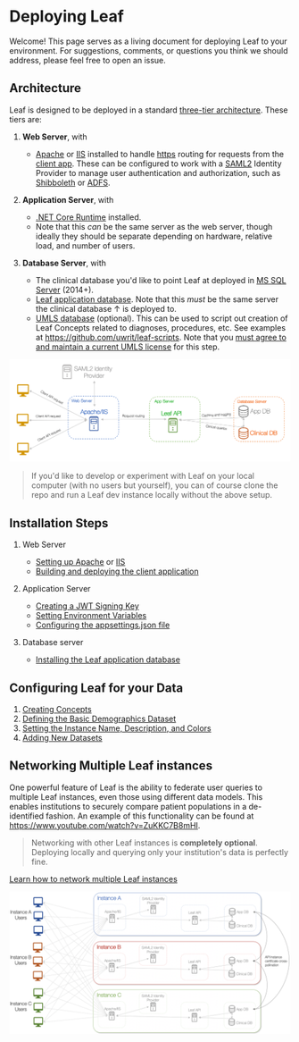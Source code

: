 # Deploying Leaf
Welcome! This page serves as a living document for deploying Leaf to your environment. For suggestions, comments, or questions you think we should address, please feel free to open an issue.

## Architecture
Leaf is designed to be deployed in a standard <a href="https://en.wikipedia.org/wiki/Multitier_architecture" target="_blank">three-tier architecture</a>. These tiers are:

1. **Web Server**, with
    - <a href="https://en.wikipedia.org/wiki/Apache_HTTP_Server" target="_blank">Apache</a> or <a href="https://www.iis.net/overview" target="_blank">IIS</a> installed to handle <a href="https://en.wikipedia.org/wiki/HTTPS" target="_blank">https</a> routing for requests from the <a href="https://github.com/uwrit/leaf/tree/master/src/ui-client" target="_blank">client app</a>. These can be configured to work with a <a href="https://en.wikipedia.org/wiki/SAML_2.0" target="_blank">SAML2</a> Identity Provider to manage user authentication and authorization, such as <a href="https://www.shibboleth.net/index/" target="_blank">Shibboleth</a> or <a href="https://docs.microsoft.com/en-us/windows-server/identity/active-directory-federation-services" target="_blank">ADFS</a>.

2. **Application Server**, with
    - <a href="https://dotnet.microsoft.com/download" target="_blank">.NET Core Runtime</a> installed.
    - Note that this *can* be the same server as the web server, though ideally they should be separate depending on hardware, relative load, and number of users.

3. **Database Server**, with
    - The clinical database you'd like to point Leaf at deployed in <a href="https://www.microsoft.com/en-us/sql-server/default.aspx" target="_blank">MS SQL Server</a> (2014+).
    - <a href="https://github.com/uwrit/leaf/blob/master/src/db/build/LeafDB.sql" target="_blank">Leaf application database</a>. Note that this *must* be the same server the clinical database ↑ is deployed to.
    - <a href="https://www.nlm.nih.gov/research/umls/" target="_blank">UMLS database</a> (optional). This can be used to script out creation of Leaf Concepts related to diagnoses, procedures, etc. See examples at <a href="https://github.com/uwrit/leaf-scripts" target="_blank">https://github.com/uwrit/leaf-scripts</a>. Note that you <a href="https://www.nlm.nih.gov/databases/umls.html" target="_blank">must agree to and maintain a current UMLS license</a> for this step.

![Single Instance](images/single_instance_no_header.png "Single Instance") 

> If you'd like to develop or experiment with Leaf on your local computer (with no users but yourself), you can of course clone the repo and run a Leaf dev instance locally without the above setup.

## Installation Steps

1. Web Server
    - [Setting up Apache](web/apache) or [IIS](web/iis)
    - [Building and deploying the client application](web/client)

2. Application Server
    - [Creating a JWT Signing Key](app/#creating-a-jwt-signing-key)
    - [Setting Environment Variables](app/#setting-environment-variables)
    - [Configuring the appsettings.json file](app/#configuring-the-appsettingsjson-file)

3. Database server
    - [Installing the Leaf application database](db/#installing-the-leaf-application-database)

## Configuring Leaf for your Data
1. [Creating Concepts](../admin/concept)
2. [Defining the Basic Demographics Dataset](../admin/dataset/#basic-demographics)
3. [Setting the Instance Name, Description, and Colors](db/#defining-the-instance-name-description-and-colorset)
4. [Adding New Datasets](../admin/dataset/#adding-new-datasets)

## Networking Multiple Leaf instances
One powerful feature of Leaf is the ability to federate user queries to multiple Leaf instances, even those using different data models. This enables institutions to securely compare patient populations in a de-identified fashion. An example of this functionality can be found at <a href="https://www.youtube.com/watch?v=ZuKKC7B8mHI" target="_blank">https://www.youtube.com/watch?v=ZuKKC7B8mHI</a>. 

> Networking with other Leaf instances is **completely optional**. Deploying locally and querying only your institution's data is perfectly fine.

[Learn how to network multiple Leaf instances](fed/)

![Multi Instance](images/multi_instance_no_header.png "Multi Instance")


